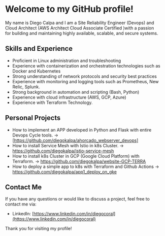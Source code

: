 # **Welcome to my GitHub profile!**

My name is Diego Calpa and I am a Site Reliability Engineer (Devops) and Cloud Architect (AWS Architect Cloud Associate Certified )with a passion for building and maintaining highly available, scalable, and secure systems.

## **Skills and Experience**

- Proficient in Linux administration and troubleshooting
- Experience with containerization and orchestration technologies such as Docker and Kubernetes
- Strong understanding of network protocols and security best practices
- Experience with monitoring and logging tools such as Prometheus, New Relic, Splunk.
- Strong background in automation and scripting (Bash, Python)
- Experience with cloud infrastructure (AWS, GCP, Azure)
- Experience with Terraform Technology.

## Personal **Projects**

- How to implement an APP developed in Python and Flask with entire Devops Cycle tools. -> [https://github.com/diegokalpa/ahorcado_webserver_devops]
- How to install Service Mesh with Istio in k8s Cluster. -> https://github.com/diegokalpa/istio-service-mesh
- How to install k8s Cluster in GCP (Google Cloud Platform) with Terraform. ->  https://github.com/diegokalpa/website-GCP-TERRA
- How to deploy a simple app to k8s with Terraform and Github Actions -> https://github.com/diegokalpa/app1_deploy_on_gke

## **Contact Me**

If you have any questions or would like to discuss a project, feel free to contact me via:

- LinkedIn: [https://www.linkedin.com/in/diegocoral](https://www.linkedin.com/in/diegocoral)

Thank you for visiting my profile!
